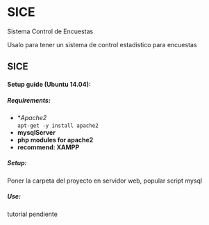# SICE
Sistema Control de Encuestas

Usalo para tener un sistema de control estadistico para encuestas

## SICE  
#### Setup guide (Ubuntu 14.04):
##### Requirements:  
* **Apache2*  
`apt-get -y install apache2`   
* **mysqlServer**  
* **php modules for apache2**  
* **recommend: XAMPP**    

##### Setup:  
Poner la carpeta del proyecto en servidor web, popular script mysql 

##### Use:  
tutorial pendiente 
